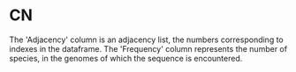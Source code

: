 # CN

The 'Adjacency' column is an adjacency list, the numbers corresponding to indexes in the dataframe.
The 'Frequency' column represents the number of species, in the genomes of which the sequence is encountered.

